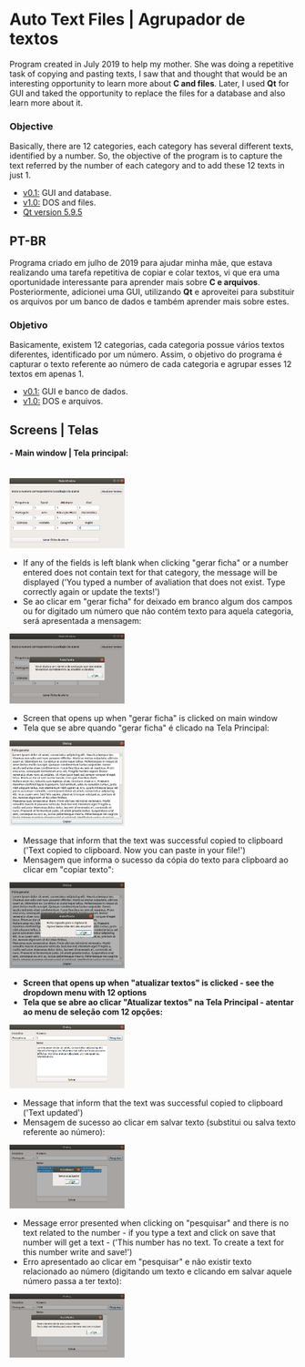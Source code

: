 # Auto Text Files | Agrupador de textos

Program created in July 2019 to help my mother. She was doing a repetitive task of copying and pasting texts, I saw that and thought that would be an interesting opportunity to learn more about <b>C and files</b>. Later, I used <b>Qt</b> for GUI and taked the opportunity to replace the files for a database and also learn more about it.

<h3> Objective </h3>
Basically, there are 12 categories, each category has several different texts, identified by a number. So, the objective of the program is to capture the text referred by the number of each category and to add these 12 texts in just 1.

- [v0.1:](https://github.com/lucabenetti/auto-text-files-qt/tree/master/v0.1) GUI and database.  
- [v1.0:](https://github.com/lucabenetti/auto-text-files-qt/tree/master/v1.0) DOS and files.
- [Qt version 5.9.5](https://www.qt.io/download)

PT-BR
------
Programa criado em julho de 2019 para ajudar minha mãe, que estava realizando uma tarefa repetitiva de copiar e colar textos, vi que era uma oportunidade interessante para aprender mais sobre <b>C e arquivos</b>. Posteriormente, adicionei uma GUI, utilizando <b>Qt</b> e aproveitei para substituir os arquivos por um banco de dados e também aprender mais sobre estes.

<h3> Objetivo </h3>
Basicamente, existem 12 categorias, cada categoria possue vários textos diferentes, identificado por um número. Assim, o objetivo do programa é capturar o texto referente ao número de cada categoria e agrupar esses 12 textos em apenas 1.

- [v0.1:](https://github.com/lucabenetti/auto-text-files-qt/tree/master/v0.1) GUI e banco de dados.  
- [v1.0:](https://github.com/lucabenetti/auto-text-files-qt/tree/master/v1.0) DOS e arquivos.

Screens | Telas
-------
<h4>- Main window | Tela principal: </h4> </br>

<img src="https://raw.githubusercontent.com/lucabenetti/auto-text-files-qt/master/imgs/mainwindow.png" data-canonical-src="https://raw.githubusercontent.com/lucabenetti/auto-text-files-qt/master/imgs/mainwindow.png" width="40%" height="40%" />

- If any of the fields is left blank when clicking "gerar ficha" or a number entered does not contain text for that category, the message will be displayed ('You typed a number of avaliation that does not exist. Type correctly again or update the texts!')
- Se ao clicar em "gerar ficha" for deixado em branco algum dos campos ou for digitado um número que não contém texto para aquela categoria, será apresentada a mensagem:</br>
<img src="https://raw.githubusercontent.com/lucabenetti/auto-text-files-qt/master/imgs/main-window-errormsg.png" data-canonical-src="https://raw.githubusercontent.com/lucabenetti/auto-text-files-qt/master/imgs/main-window-errormsg.png" width="40%" height="40%" />

- Screen that opens up when "gerar ficha" is clicked on main window
- Tela que se abre quando "gerar ficha" é clicado na Tela Principal:</br>
<img src="https://raw.githubusercontent.com/lucabenetti/auto-text-files-qt/master/imgs/gerar-ficha.png" data-canonical-src="https://raw.githubusercontent.com/lucabenetti/auto-text-files-qt/master/imgs/gerar-ficha.png" width="40%" height="40%" />

- Message that inform that the text was successful copied to clipboard ('Text copied to clipboard. Now you can paste in your file!')
- Mensagem que informa o sucesso da cópia do texto para clipboard ao clicar em "copiar texto":</br>
<img src="https://raw.githubusercontent.com/lucabenetti/auto-text-files-qt/master/imgs/gerar-ficha-msg.png" data-canonical-src="https://raw.githubusercontent.com/lucabenetti/auto-text-files-qt/master/imgs/gerar-ficha-msg.png" width="40%" height="40%" />

- <b>Screen that opens up when "atualizar textos" is clicked - see the dropdown menu with 12 options </b>
- <b>Tela que se abre ao clicar "Atualizar textos" na Tela Principal - atentar ao menu de seleção com 12 opções:</b>
<img src="https://raw.githubusercontent.com/lucabenetti/auto-text-files-qt/master/imgs/atualizar-texto.png" data-canonical-src="https://raw.githubusercontent.com/lucabenetti/auto-text-files-qt/master/imgs/atualizar-texto.png" width="40%" height="40%" />

- Message that inform that the text was successful copied to clipboard ('Text updated') 
- Mensagem de sucesso ao clicar em salvar texto (substitui ou salva texto referente ao número):</br>
<img src="https://raw.githubusercontent.com/lucabenetti/auto-text-files-qt/master/imgs/atualizar-texto-msg.png" data-canonical-src="https://raw.githubusercontent.com/lucabenetti/auto-text-files-qt/master/imgs/atualizar-texto-msg.png" width="40%" height="40%" />

- Message error presented when clicking on "pesquisar" and there is no text related to the number - if you type a text and click on save that number will get a text - ('This number has no text. To create a text for this number write and save!')
- Erro apresentado ao clicar em "pesquisar" e não existir texto relacionado ao número (digitando um texto e clicando em salvar aquele número passa a ter texto):</br>
<img src="https://raw.githubusercontent.com/lucabenetti/auto-text-files-qt/master/imgs/atualizar-texto-errormsg.png" data-canonical-src="https://raw.githubusercontent.com/lucabenetti/auto-text-files-qt/master/imgs/atualizar-texto-errormsg.png" width="40%" height="40%" />
